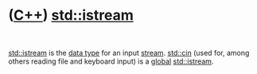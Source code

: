 
 

 

 

 

 

([C++](Cpp.md)) [std::istream](CppIstream.md)
===============================================

 

[std::istream](CppIstream.md) is the [data type](CppDataType.md) for
an input [stream](CppStream.md). [std::cin](CppCin.md) (used for,
among others reading file and keyboard input) is a
[global](CppGlobal.md) [std::istream](CppIstream.md).

 

 

 

 

 

 

